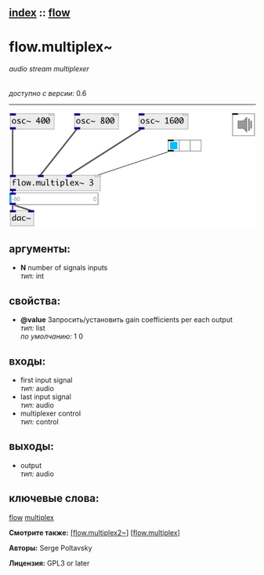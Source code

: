 [index](index.html) :: [flow](category_flow.html)
---

# flow.multiplex~

###### audio stream multiplexer

*доступно с версии:* 0.6

---




[![example](../examples/img/flow.multiplex~.jpg)](../examples/pd/flow.multiplex~.pd)



## аргументы:

* **N**
number of signals inputs<br>
_тип:_ int<br>





## свойства:

* **@value** 
Запросить/установить gain coefficients per each output<br>
_тип:_ list<br>
_по умолчанию:_ 1 0<br>



## входы:

* first input signal<br>
_тип:_ audio
* last input signal<br>
_тип:_ audio
* multiplexer control<br>
_тип:_ control



## выходы:

* output<br>
_тип:_ audio



## ключевые слова:

[flow](keywords/flow.html)
[multiplex](keywords/multiplex.html)



**Смотрите также:**
[\[flow.multiplex2~\]](flow.multiplex2~.html)
[\[flow.multiplex\]](flow.multiplex.html)




**Авторы:** Serge Poltavsky




**Лицензия:** GPL3 or later





